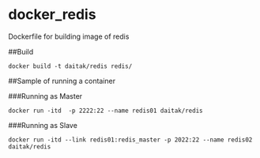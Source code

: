 docker_redis
============

Dockerfile for building image of redis

##Build

`docker build -t daitak/redis redis/`

##Sample of running a container

###Running as Master

`docker run -itd  -p 2222:22 --name redis01 daitak/redis`

###Running as Slave

`docker run -itd --link redis01:redis_master -p 2022:22 --name redis02 daitak/redis`
